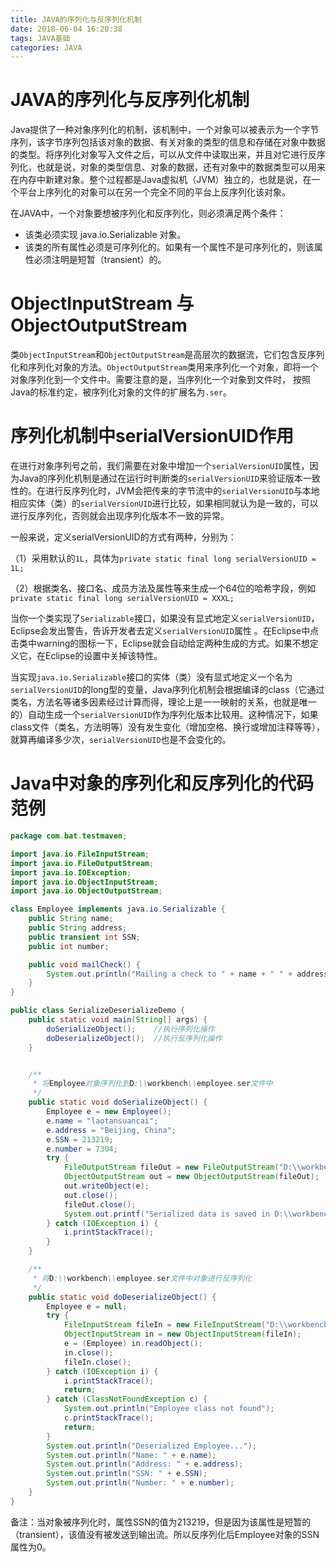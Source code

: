 ```yaml
---
title: JAVA的序列化与反序列化机制
date: 2018-06-04 16:20:38
tags: JAVA基础
categories: JAVA
---
```


# JAVA的序列化与反序列化机制

Java提供了一种对象序列化的机制，该机制中，一个对象可以被表示为一个字节序列，该字节序列包括该对象的数据、有关对象的类型的信息和存储在对象中数据的类型。将序列化对象写入文件之后，可以从文件中读取出来，并且对它进行反序列化，也就是说，对象的类型信息、对象的数据，还有对象中的数据类型可以用来在内存中新建对象。整个过程都是Java虚拟机（JVM）独立的，也就是说，在一个平台上序列化的对象可以在另一个完全不同的平台上反序列化该对象。

在JAVA中，一个对象要想被序列化和反序列化，则必须满足两个条件：

- 该类必须实现 java.io.Serializable 对象。
- 该类的所有属性必须是可序列化的。如果有一个属性不是可序列化的，则该属性必须注明是短暂（transient）的。

# ObjectInputStream 与 ObjectOutputStream

类`ObjectInputStream`和`ObjectOutputStream`是高层次的数据流，它们包含反序列化和序列化对象的方法。`ObjectOutputStream`类用来序列化一个对象，即将一个对象序列化到一个文件中。需要注意的是，当序列化一个对象到文件时， 按照Java的标准约定，被序列化对象的文件的扩展名为`.ser`。

# 序列化机制中serialVersionUID作用

在进行对象序列号之前，我们需要在对象中增加一个`serialVersionUID`属性，因为Java的序列化机制是通过在运行时判断类的`serialVersionUID`来验证版本一致性的。在进行反序列化时，JVM会把传来的字节流中的`serialVersionUID`与本地相应实体（类）的`serialVersionUID`进行比较，如果相同就认为是一致的，可以进行反序列化，否则就会出现序列化版本不一致的异常。

一般来说，定义serialVersionUID的方式有两种，分别为：

（1）采用默认的`1L`，具体为`private static final long serialVersionUID = 1L;`

（2）根据类名、接口名、成员方法及属性等来生成一个64位的哈希字段，例如`private static final long serialVersionUID = XXXL;`

当你一个类实现了`Serializable`接口，如果没有显式地定义`serialVersionUID`，Eclipse会发出警告，告诉开发者去定义`serialVersionUID`属性 。在Eclipse中点击类中warning的图标一下，Eclipse就会自动给定两种生成的方式。如果不想定义它，在Eclipse的设置中关掉该特性。

当实现`java.io.Serializable`接口的实体（类）没有显式地定义一个名为`serialVersionUID`的long型的变量，Java序列化机制会根据编译的class（它通过类名，方法名等诸多因素经过计算而得，理论上是一一映射的关系，也就是唯一的）自动生成一个`serialVersionUID`作为序列化版本比较用。这种情况下，如果class文件（类名，方法明等）没有发生变化（增加空格、换行或增加注释等等），就算再编译多少次，`serialVersionUID`也是不会变化的。

# Java中对象的序列化和反序列化的代码范例

```java
package com.bat.testmaven;

import java.io.FileInputStream;
import java.io.FileOutputStream;
import java.io.IOException;
import java.io.ObjectInputStream;
import java.io.ObjectOutputStream;

class Employee implements java.io.Serializable {
    public String name;
    public String address;
    public transient int SSN;
    public int number;

    public void mailCheck() {
        System.out.println("Mailing a check to " + name + " " + address);
    }
}

public class SerializeDeserializeDemo {
    public static void main(String[] args) {
        doSerializeObject();    //执行序列化操作
        doDeserializeObject();  //执行反序列化操作
    }


    /**
     * 将Employee对象序列化到D:\\workbench\\employee.ser文件中
     */
    public static void doSerializeObject() {
        Employee e = new Employee();
        e.name = "laotansuancai";
        e.address = "Beijing, China";
        e.SSN = 213219;
        e.number = 7304;
        try {
            FileOutputStream fileOut = new FileOutputStream("D:\\workbench\\employee.ser");
            ObjectOutputStream out = new ObjectOutputStream(fileOut);
            out.writeObject(e);
            out.close();
            fileOut.close();
            System.out.printf("Serialized data is saved in D:\\workbench\\employee.ser");
        } catch (IOException i) {
            i.printStackTrace();
        }
    }

    /**
     * 将D:\\workbench\\employee.ser文件中对象进行反序列化
     */
    public static void doDeserializeObject() {
        Employee e = null;
        try {
            FileInputStream fileIn = new FileInputStream("D:\\workbench\\employee.ser");
            ObjectInputStream in = new ObjectInputStream(fileIn);
            e = (Employee) in.readObject();
            in.close();
            fileIn.close();
        } catch (IOException i) {
            i.printStackTrace();
            return;
        } catch (ClassNotFoundException c) {
            System.out.println("Employee class not found");
            c.printStackTrace();
            return;
        }
        System.out.println("Deserialized Employee...");
        System.out.println("Name: " + e.name);
        System.out.println("Address: " + e.address);
        System.out.println("SSN: " + e.SSN);
        System.out.println("Number: " + e.number);
    }
}
```

备注：当对象被序列化时，属性SSN的值为213219，但是因为该属性是短暂的（transient），该值没有被发送到输出流。所以反序列化后Employee对象的SSN属性为0。